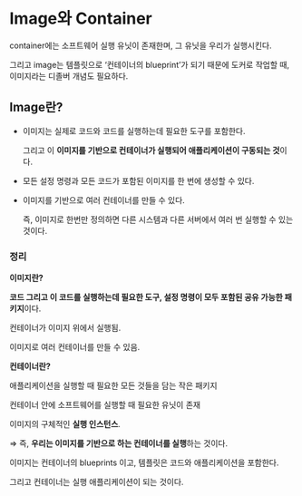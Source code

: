 
# Image와 Container

container에는 소프트웨어 실행 유닛이 존재한며, 그 유닛을 우리가 실행시킨다. 

그리고 image는 템플릿으로 ‘컨테이너의 blueprint’가 되기 때문에 도커로 작업할 때, 이미지라는 디졸버 개념도 필요하다.

## Image란?

- 이미지는 실제로 코드와 코드를 실행하는데 필요한 도구를 포함한다.
    
    그리고 이 **이미지를 기반으로 컨테이너가 실행되어 애플리케이션이 구동되는 것**이다.
    

- 모든 설정 명령과 모든 코드가 포함된 이미지를 한 번에 생성할 수 있다.
- 이미지를 기반으로 여러 컨테이너를 만들 수 있다.
    
    즉, 이미지로 한번만 정의하면 다른 시스템과 다른 서버에서 여러 번 실행할 수 있는 것이다.
    

### 정리

**이미지란?**

**코드 그리고 이 코드를 실행하는데 필요한 도구,  설정 명령이 모두 포함된 공유 가능한 패키지**이다.

컨테이너가 이미지 위에서 실행됨.

이미지로 여러 컨테이너를 만들 수 있음.

**컨테이너란?**

애플리케이션을 실행할 때 필요한 모든 것들을 담는 작은 패키지

컨테이너 안에 소프트웨어를 실행할 때 필요한 유닛이 존재

이미지의 구체적인 **실행 인스턴스**.

⇒ 즉, **우리는 이미지를 기반으로 하는 컨테이너를 실행**하는 것이다.

이미지는 컨테이너의 blueprints 이고, 템플릿은 코드와 애플리케이션을 포함한다.

그리고 컨테이너는 실행 애플리케이션이 되는 것이다.